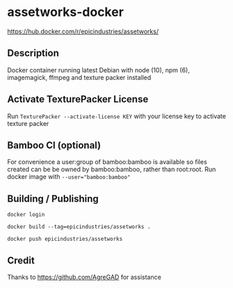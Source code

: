 # assetworks-docker

https://hub.docker.com/r/epicindustries/assetworks/


## Description

Docker container running latest Debian with node (10), npm (6), imagemagick, ffmpeg and texture packer installed

## Activate TexturePacker License

Run `TexturePacker --activate-license KEY` with your license key to activate texture packer

## Bamboo CI (optional)

For convenience a user:group of bamboo:bamboo is available so files created can be be owned by bamboo:bamboo, rather than root:root. Run docker image with `--user="bamboo:bamboo"`

## Building / Publishing

`docker login`

`docker build --tag=epicindustries/assetworks .`

`docker push epicindustries/assetworks`

## Credit

Thanks to https://github.com/AgreGAD for assistance